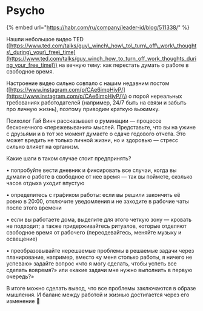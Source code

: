 # Psycho

{% embed url="https://habr.com/ru/company/leader-id/blog/511338/" %}

Нашли небольшое видео TED \([https://www.ted.com/talks/guy\_winch\_how\_to\_turn\_off\_work\_thoughts\_during\_your\_free\_time](https://www.ted.com/talks/guy_winch_how_to_turn_off_work_thoughts_during_your_free_time)\) на вечную тему: как перестать думать о работе в свободное время.

Настроение видео сильно совпало с нашим недавним постом \([https://www.instagram.com/p/CAe6impHiyP/](https://www.instagram.com/p/CAe6impHiyP/)\) о порой нереальных требованиях работодателей \(например, 24/7 быть на связи и забыть про личную жизнь\), поэтому приводим краткую выжимку.

Психолог Гай Винч рассказывает о руминации –– процессе бесконечного «пережевывания» мыслей. Представьте, что вы на ужине с друзьями и в тот же момент думаете о сдаче годового отчета. Это может вредить не только личной жизни, но и здоровью –– стресс сильно влияет на организм.

Какие шаги в таком случае стоит предпринять? 

• попробуйте вести дневник и фиксировать все случаи, когда вы думали о работе в свободное от нее время –– так вы поймете, сколько часов отдыха уходит впустую

• определитесь с графиком работы: если вы решили закончить её ровно в 20:00, отключите уведомления и не заходите в рабочие чаты после этого времени

• если вы работаете дома, выделите для этого четкую зону –– кровать не подходит; а также придерживайтесь ритуалов, которые отделяют свободное время от рабочего \(переодевайтесь, меняйте музыку и освещение\)

• преобразовывайте нерешаемые проблемы в решаемые задачи через планирование, например, вместо «у меня столько работы, я ничего не успеваю» задайте вопрос «что я могу сделать, чтобы успеть все сделать вовремя?» или «какие задачи мне нужно выполнить в первую очередь?»

В итоге можно сделать вывод, что все проблемы заключаются в образе мышления. И баланс между работой и жизнью достигается через его изменение 🙏



